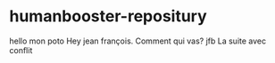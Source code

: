 # humanbooster-repositury
hello mon poto
Hey jean françois. Comment qui vas?
jfb
La suite avec conflit

